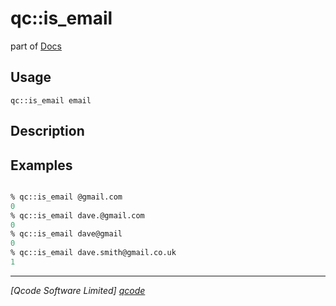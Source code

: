 qc::is_email
============

part of [Docs](.)

Usage
-----
`qc::is_email email`

Description
-----------


Examples
--------
```tcl

% qc::is_email @gmail.com
0
% qc::is_email dave.@gmail.com
0
% qc::is_email dave@gmail
0
% qc::is_email dave.smith@gmail.co.uk
1
```

----------------------------------
*[Qcode Software Limited] [qcode]*

[qcode]: www.qcode.co.uk "Qcode Software"